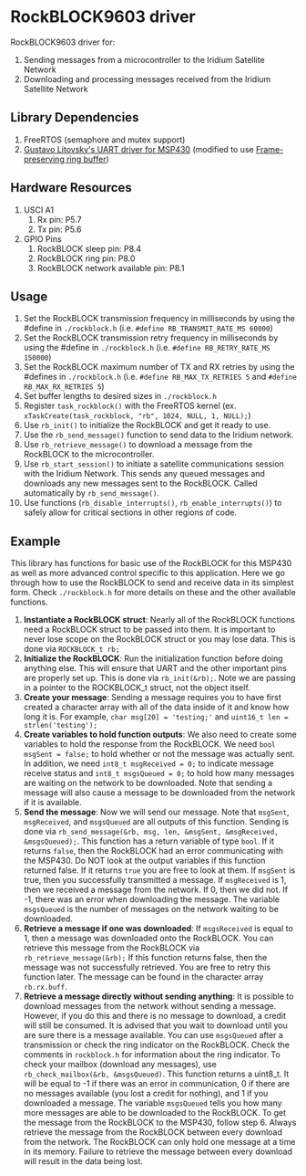 # RockBLOCK9603 driver
RockBLOCK9603 driver for:
1. Sending messages from a microcontroller to the Iridium Satellite Network
2. Downloading and processing messages received from the Iridium Satellite Network

## Library Dependencies
1. FreeRTOS (semaphore and mutex support)
2. [Gustavo Litovsky's UART driver for MSP430](../uart/README.md) (modified to use [Frame-preserving ring buffer](../ring_buff/README.md))

## Hardware Resources
1. USCI A1
   1. Rx pin: P5.7
   2. Tx pin: P5.6
2. GPIO Pins
   1. RockBLOCK sleep pin: P8.4
   2. RockBLOCK ring pin: P8.0
   3. RockBLOCK network available pin: P8.1

## Usage
1. Set the RockBLOCK transmission frequency in milliseconds by using the #define in `./rockblock.h` (i.e. `#define RB_TRANSMIT_RATE_MS 60000`)
2. Set the RockBLOCK transmission retry frequency in milliseconds by using the #define in `./rockblock.h` (i.e. `#define RB_RETRY_RATE_MS 150000`)
3. Set the RockBLOCK maximum number of TX and RX retries by using the #defines in `./rockblock.h` (i.e. `#define RB_MAX_TX_RETRIES 5` and `#define RB_MAX_RX_RETRIES 5`)
4. Set buffer lengths to desired sizes in `./rockblock.h`
5. Register `task_rockblock()` with the FreeRTOS kernel (ex. `xTaskCreate(task_rockblock, "rb", 1024, NULL, 1, NULL);`)
6. Use `rb_init()` to initialize the RockBLOCK and get it ready to use.
7. Use the `rb_send_message()` function to send data to the Iridium network.
8. Use `rb_retrieve_message()` to download a message from the RockBLOCK to the microcontroller.
9. Use `rb_start_session()` to initiate a satellite communications session with the Iridium Network. This sends any queued messages and downloads any new messages sent to the RockBLOCK. Called automatically by `rb_send_message()`.
10. Use functions (`rb_disable_interrupts()`, `rb_enable_interrupts()`) to safely allow for critical sections in other regions of code.

## Example
This library has functions for basic use of the RockBLOCK for this MSP430 as well as more advanced control specific to this application. Here we go through how to use the RockBLOCK to send and receive data in its simplest form. Check `./rockblock.h` for more details on these and the other available functions.
1. **Instantiate a RockBLOCK struct**: Nearly all of the RockBLOCK functions need a RockBLOCK struct to be passed into them. It is important to never lose scope on the RockBLOCK struct or you may lose data. This is done via `ROCKBLOCK_t rb;`
2. **Initialize the RockBLOCK**: Run the initialization function before doing anything else. This will ensure that UART and the other important pins are properly set up. This is done via `rb_init(&rb);`. Note we are passing in a pointer to the ROCKBLOCK_t struct, not the object itself.
3. **Create your message**: Sending a message requires you to have first created a character array with all of the data inside of it and know how long it is. For example, `char msg[20] = 'testing;'` and `uint16_t len = strlen('testing');` 
4. **Create variables to hold function outputs**: We also need to create some variables to hold the response from the RockBLOCK. We need `bool msgSent = false;` to hold whether or not the message was actually sent. In addition, we need `int8_t msgReceived = 0;` to indicate message receive status and `int8_t msgsQueued = 0;` to hold how many messages are waiting on the network to be downloaded. Note that sending a message will also cause a message to be downloaded from the network if it is available.   
5. **Send the message**: Now we will send our message. Note that `msgSent`, `msgReceived`, and `msgsQueued` are all outputs of this function. Sending is done via `rb_send_message(&rb, msg, len, &msgSent, &msgReceived, &msgsQueued);`. This function has a return variable of type `bool`. If it returns `false`, then the RockBLOCK had an error communicating with the MSP430. Do NOT look at the output variables if this function returned false. If it returns `true` you are free to look at them. If `msgSent` is true, then you successfully transmitted a message. If `msgReceived` is 1, then we received a message from the network. If 0, then we did not. If -1, there was an error when downloading the message. The variable `msgsQueued` is the number of messages on the network waiting to be downloaded.
6. **Retrieve a message if one was downloaded**: If `msgsReceived` is equal to 1, then a message was downloaded onto the RockBLOCK. You can retrieve this message from the RockBLOCK via `rb_retrieve_message(&rb);` If this function returns false, then the message was not successfully retrieved. You are free to retry this function later. The message can be found in the character array `rb.rx.buff`.
7. **Retrieve a message directly without sending anything**: It is possible to download messages from the network without sending a message. However, if you do this and there is no message to download, a credit will still be consumed. It is advised that you wait to download until you are sure there is a message available. You can use `msgsQueued` after a transmission or check the ring indicator on the RockBLOCK. Check the comments in `rockblock.h` for information about the ring indicator. To check your mailbox (download any messages), use `rb_check_mailbox(&rb, &msgsQueued)`. This function returns a uint8_t. It will be equal to -1 if there was an error in communication, 0 if there are no messages available (you lost a credit for nothing), and 1 if you downloaded a message. The variable `msgsQueued` tells you how many more messages are able to be downloaded to the RockBLOCK. To get the message from the RockBLOCK to the MSP430, follow step 6. Always retrieve the message from the RockBLOCK between every download from the network. The RockBLOCK can only hold one message at a time in its memory. Failure to retrieve the message between every download will result in the data being lost. 
